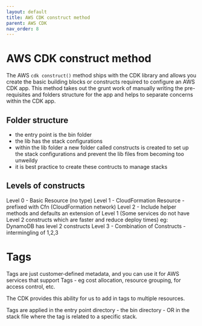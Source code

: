 ```yaml
---
layout: default
title: AWS CDK construct method
parent: AWS CDK
nav_order: 8
---
```


# AWS CDK construct method

The AWS `cdk construct()` method ships with the CDK library and allows you create the basic building blocks or constructs required to configure an AWS CDK app. This method takes out the grunt work of manually writing the pre-requisites and folders structure for the app and helps to separate concerns within the CDK app.

## Folder structure

- the entry point is the bin folder
- the lib has the stack configurations
- within the lib folder a new folder called constructs is created to set up the stack configurations and prevent the lib files from becoming too unweildy
- it is best practice to create these contructs to manage stacks

## Levels of constructs

Level 0 - Basic Resource (no type)
Level 1 - CloudFormation Resource - prefixed with Cfn (CloudFormation network)
Level 2 - Include helper methods and defaults an extension of Level 1 (Some services do not have Level 2 constructs which are faster and reduce deploy times) eg: DynamoDB has level 2 constructs
Level 3 - Combination of Constructs - intermingling of 1,2,3

# Tags

Tags are just customer‑defined metadata, and you can use it for AWS services that support Tags - eg cost allocation, resource grouping, for access control, etc.

The CDK provides this ability for us to add in tags to multiple resources.

Tags are applied in the entry point directory - the bin directory - OR in the stack file where the tag is related to a specific stack.
